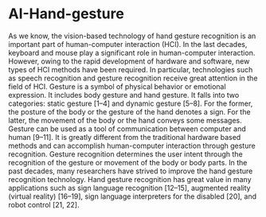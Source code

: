 # AI-Hand-gesture
As we know, the vision-based technology of hand gesture recognition is an important part of human-computer interaction (HCI). In the last decades, keyboard and mouse play a significant role in human-computer interaction. However, owing to the rapid development of hardware and software, new types of HCI methods have been required. In particular, technologies such as speech recognition and gesture recognition receive great attention in the field of HCI.  Gesture is a symbol of physical behavior or emotional expression. It includes body gesture and hand gesture. It falls into two categories: static gesture [1–4] and dynamic gesture [5–8]. For the former, the posture of the body or the gesture of the hand denotes a sign. For the latter, the movement of the body or the hand conveys some messages. Gesture can be used as a tool of communication between computer and human [9–11]. It is greatly different from the traditional hardware based methods and can accomplish human-computer interaction through gesture recognition. Gesture recognition determines the user intent through the recognition of the gesture or movement of the body or body parts. In the past decades, many researchers have strived to improve the hand gesture recognition technology. Hand gesture recognition has great value in many applications such as sign language recognition [12–15], augmented reality (virtual reality) [16–19], sign language interpreters for the disabled [20], and robot control [21, 22].
